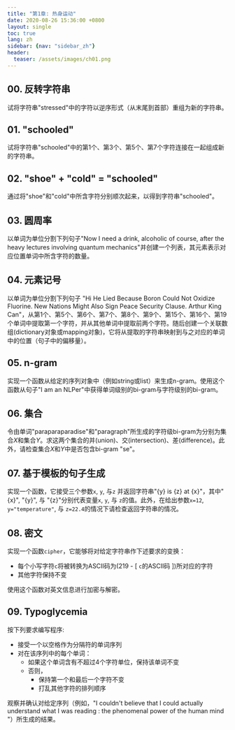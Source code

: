 ```yaml
---
title: "第1章: 热身运动"
date: 2020-08-26 15:36:00 +0800
layout: single
toc: true
lang: zh
sidebar: {nav: "sidebar_zh"}
header:
  teaser: /assets/images/ch01.png
---
```


## 00. 反转字符串
试将字符串"stressed"中的字符以逆序形式（从末尾到首部）重组为新的字符串。

## 01. "schooled"
试将字符串"schooled"中的第1个、第3个、第5个、第7个字符连接在一起组成新的字符串。

## 02. "shoe" + "cold" = "schooled"
通过将"shoe"和"cold"中所含字符分别顺次起来，以得到字符串"schooled"。

## 03. 圆周率
以单词为单位分割下列句子"Now I need a drink, alcoholic of course, after the heavy lectures involving quantum mechanics"并创建一个列表，其元素表示对应位置单词中所含字符的数量。

## 04. 元素记号
以单词为单位分割下列句子 "Hi He Lied Because Boron Could Not Oxidize Fluorine. New Nations Might Also Sign Peace Security Clause. Arthur King Can"，从第1个、第5个、第6个、第7个、第8个、第9个、第15个、第16个、第19个单词中提取第一个字符，并从其他单词中提取前两个字符。随后创建一个关联数组(dictionary对象或mapping对象)，它将从提取的字符串映射到与之对应的单词中的位置（句子中的偏移量）。

## 05. n-gram
实现一个函数从给定的序列对象中（例如string或list）来生成n-gram。使用这个函数从句子"I am an NLPer"中获得单词级别的bi-gram与字符级别的bi-gram。

## 06. 集合

令由单词"paraparaparadise"和"paragraph"所生成的字符级bi-gram为分别为集合$X$和集合$Y$。求这两个集合的并(union)、交(intersection)、差(difference)。此外，请检查集合$X$和$Y$中是否包含bi-gram "se"。

## 07. 基于模板的句子生成
实现一个函数，它接受三个参数`x`, `y`, 与`z` 并返回字符串"{y} is {z} at {x}"，其中"{x}", "{y}", 与 "{z}"分别代表变量`x`, `y`, 与 `z`的值。此外，在给出参数`x=12`, `y="temperature"`, 与 `z=22.4`的情况下请检查返回字符串的情况。


## 08. 密文
实现一个函数`cipher`，它能够将对给定字符串作下述要求的变换：

* 每个小写字符`c`将被转换为ASCII码为(219 - [ `c`的ASCII码 ])所对应的字符
* 其他字符保持不变

使用这个函数对英文信息进行加密与解密。


## 09. Typoglycemia
按下列要求编写程序:

+ 接受一个以空格作为分隔符的单词序列
+ 对在该序列中的每个单词：
    + 如果这个单词含有不超过4个字符单位，保持该单词不变
    + 否则，
        + 保持第一个和最后一个字符不变
        + 打乱其他字符的排列顺序

观察并确认对给定序列（例如，"I couldn't believe that I could actually understand what I was reading : the phenomenal power of the human mind "）所生成的结果。
